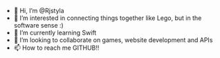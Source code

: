 - 👋 Hi, I’m @Rjstyla
- 👀 I’m interested in connecting things together like Lego, but in the software sense :)
- 🌱 I’m currently learning Swift
- 💞️ I’m looking to collaborate on games, website development and APIs
- 📫 How to reach me GITHUB!!

<!---
Rjstyla/Rjstyla is a ✨ special ✨ repository because its `README.md` (this file) appears on your GitHub profile.
You can click the Preview link to take a look at your changes.
--->

